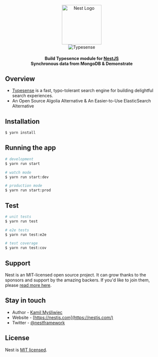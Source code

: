<p align="center">
  <img src="https://nestjs.com/img/logo-small.svg" width="130" alt="Nest Logo" /></a> <br/>
  <img src="https://typesense.org/docs/assets/img/mongodb.845c5a69.svg" alt="Typesense" />
</p>
<h4 align="center">
    Build Typesence module for <a href="https://github.com/nestjs/nest">NestJS</a> <br/> Synchronous data from MongoDB & Demonstrate
</h4>

## Overview

- [Typesense]() is a fast, typo-tolerant search engine for building delightful search experiences.
- An Open Source Algolia Alternative & An Easier-to-Use ElasticSearch Alternative

## Installation

```bash
$ yarn install
```

## Running the app

```bash
# development
$ yarn run start

# watch mode
$ yarn run start:dev

# production mode
$ yarn run start:prod
```

## Test

```bash
# unit tests
$ yarn run test

# e2e tests
$ yarn run test:e2e

# test coverage
$ yarn run test:cov
```

## Support

Nest is an MIT-licensed open source project. It can grow thanks to the sponsors and support by the amazing backers. If you'd like to join them, please [read more here](https://docs.nestjs.com/support).

## Stay in touch

- Author - [Kamil Myśliwiec](https://kamilmysliwiec.com)
- Website - [https://nestjs.com](https://nestjs.com/)
- Twitter - [@nestframework](https://twitter.com/nestframework)

## License

Nest is [MIT licensed](LICENSE).
